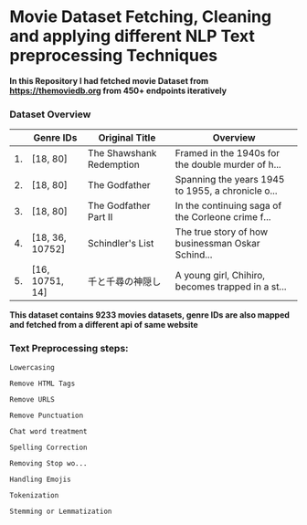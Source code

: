 # Movie Dataset Fetching, Cleaning and applying different NLP Text preprocessing Techniques
**In this Repository I had fetched movie Dataset from https://themoviedb.org from 450+ endpoints iteratively**
### Dataset Overview
|| Genre IDs        | Original Title               | Overview                                                                             |
|--|------------------|------------------------------|--------------------------------------------------------------------------------------|
|1.| [18, 80]         | The Shawshank Redemption      | Framed in the 1940s for the double murder of h...                                     |
|2.| [18, 80]         | The Godfather                | Spanning the years 1945 to 1955, a chronicle o...                                     |
|3.| [18, 80]         | The Godfather Part II        | In the continuing saga of the Corleone crime f...                                     |
|4.| [18, 36, 10752]  | Schindler's List             | The true story of how businessman Oskar Schind...                                     |
|5.| [16, 10751, 14]  | 千と千尋の神隠し            | A young girl, Chihiro, becomes trapped in a st...                                     |

**This dataset contains 9233 movies datasets, genre IDs are also mapped and fetched from a different api of same website**
### Text Preprocessing steps:
    Lowercasing

    Remove HTML Tags
    
    Remove URLS
    
    Remove Punctuation
    
    Chat word treatment
    
    Spelling Correction
    
    Removing Stop wo...
    
    Handling Emojis
    
    Tokenization
    
    Stemming or Lemmatization
    
